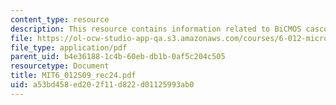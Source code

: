 ```yaml
---
content_type: resource
description: This resource contains information related to BiCMOS cascode amplifier.
file: https://ol-ocw-studio-app-qa.s3.amazonaws.com/courses/6-012-microelectronic-devices-and-circuits-spring-2009/a53bd458ed202f11d822d01125993ab0_MIT6_012S09_rec24.pdf
file_type: application/pdf
parent_uid: b4e36188-1c4b-60eb-db1b-0af5c204c505
resourcetype: Document
title: MIT6_012S09_rec24.pdf
uid: a53bd458-ed20-2f11-d822-d01125993ab0
---
```

